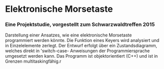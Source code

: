 # Elektronische Morsetaste 
### Eine Projektstudie, vorgestellt zum Schwarzwaldtreffen 2015
Darstellung einer Ansatzes, wie eine elektronische Morsetaste programmiert werden könnte. Die Funktion eines Keyers wird analysiert und in Einzelelemente zerlegt. Der Entwurf erfolgt über ein Zustandsdiagramm, welches direkt in 'switch-case- Anweisungen der Programmiersprache umgesetzt werden kann. Das Programm ist objektorientiert (C++) und ist in Grenzen multitaskingfähig.r
 
